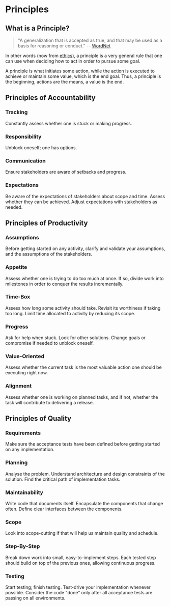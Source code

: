 # Principles

## What is a Principle?

> "A generalization that is accepted as true,
>  and that may be used as a basis for reasoning or conduct."
> -- [WordNet](http://wordnetweb.princeton.edu/perl/webwn?s=principle&sub=Search+WordNet)

In other words (now from [ethics](https://en.wikipedia.org/wiki/Ethics)),
a principle is a very general rule
that one can use when deciding how to act
in order to pursue some goal.

A principle is what initiates some action,
while the action is executed
to achieve or maintain some value, 
which is the end goal.
Thus, 
a principle is the beginning,
actions are the means,
a value is the end.

## Principles of Accountability

### Tracking

Constantly assess whether one is stuck or making progress.

### Responsibility

Unblock oneself; one has options.

### Communication

Ensure stakeholders are aware of setbacks and progress.

### Expectations

Be aware of the expectations of stakeholders about scope and time.
Assess whether they can be achieved. 
Adjust expectations with stakeholders as needed.

## Principles of Productivity

### Assumptions

Before getting started on any activity,
clarify and validate your assumptions,
and the assumptions of the stakeholders.

### Appetite

Assess whether one is trying to do too much at once.
If so, divide work into milestones
in order to conquer the results incrementally. 

### Time-Box 

Assess how long some activity should take. 
Revisit its worthiness if taking too long.
Limit time allocated to activity
by reducing its scope.

### Progress

Ask for help when stuck.
Look for other solutions.
Change goals or compromise
if needed to unblock oneself.

### Value-Oriented

Assess whether the current task
is the most valuable action
one should be executing right now.

### Alignment

Assess whether one is working on planned tasks, and if not,
whether the task will contribute to delivering a release.

## Principles of Quality

### Requirements

Make sure the acceptance tests have been defined
before getting started on any implementation.

### Planning

Analyse the problem.
Understand architecture and design constraints of the solution.
Find the critical path of implementation tasks.

### Maintainability

Write code that documents itself.
Encapsulate the components that change often.
Define clear interfaces between the components.

### Scope

Look into scope-cutting
if that will help us maintain quality and schedule.


### Step-By-Step

Break down work into small, easy-to-implement steps.
Each tested step should build on top of the previous ones,
allowing continuous progress.

### Testing

Start testing; finish testing.
Test-drive your implementation whenever possible.
Consider the code "done" only
after all acceptance tests are passing on all environments.
